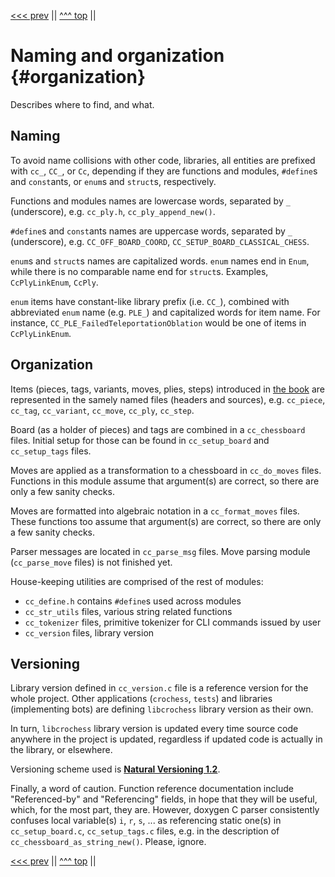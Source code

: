 <!-- Copyright (c) 2021 Mario Mlačak, mmlacak@gmail.com -->
<!-- Licensed as Public Domain work, see https://en.wikipedia.org/wiki/Public_domain. -->

<!-- [<<< prev](main.md "<<< prev") || [next >>>](memory.md "next >>>") -->
[<<< prev](design.md "<<< prev") || [^^^ top](main.md "^^^ top") ||

Naming and organization                         {#organization}
=======================

Describes where to find, and what.

Naming
------

To avoid name collisions with other code, libraries, all entities are prefixed with
`cc_`, `CC_`, or `Cc`, depending if they are functions and modules, `#define`s and `const`ants,
or `enum`s and `struct`s, respectively.

Functions and modules names are lowercase words, separated by `_` (underscore),
e.g. `cc_ply.h`, `cc_ply_append_new()`.

`#define`s and `const`ants names are uppercase words, separated by `_` (underscore),
e.g. `CC_OFF_BOARD_COORD`, `CC_SETUP_BOARD_CLASSICAL_CHESS`.

`enum`s and `struct`s names are capitalized words.
`enum` names end in `Enum`, while there is no comparable name end for `struct`s.
Examples, `CcPlyLinkEnum`, `CcPly`.

`enum` items have constant-like library prefix (i.e. `CC_`), combined with abbreviated `enum` name
(e.g. `PLE_`) and capitalized words for item name.
For instance, `CC_PLE_FailedTeleportationOblation` would be one of items in `CcPlyLinkEnum`.

Organization
------------

Items (pieces, tags, variants, moves, plies, steps) introduced in [the book] are represented
in the samely named files (headers and sources), e.g. `cc_piece`, `cc_tag`, `cc_variant`,
`cc_move`, `cc_ply`, `cc_step`.

Board (as a holder of pieces) and tags are combined in a `cc_chessboard` files. Initial setup
for those can be found in `cc_setup_board` and `cc_setup_tags` files.

Moves are applied as a transformation to a chessboard in `cc_do_moves` files.
Functions in this module assume that argument(s) are correct, so there are only a few sanity checks.

Moves are formatted into algebraic notation in a `cc_format_moves` files.
These functions too assume that argument(s) are correct, so there are only a few sanity checks.

Parser messages are located in `cc_parse_msg` files. Move parsing module (`cc_parse_move` files)
is not finished yet.

House-keeping utilities are comprised of the rest of modules:
- `cc_define.h` contains `#define`s used across modules
- `cc_str_utils` files, various string related functions
- `cc_tokenizer` files, primitive tokenizer for CLI commands issued by user
- `cc_version` files, library version

Versioning
----------

Library version defined in `cc_version.c` file is a reference version for the whole project.
Other applications (`crochess`, `tests`) and libraries (implementing bots) are defining
`libcrochess` library version as their own.

In turn, `libcrochess` library version is updated every time source code anywhere in the
project is updated, regardless if updated code is actually in the library, or elsewhere.

Versioning scheme used is
[**Natural Versioning 1.2**](https://croatian-chess.blogspot.com/p/natver.html "Natural Versioning 1.2").

Finally, a word of caution. Function reference documentation include "Referenced-by" and
"Referencing" fields, in hope that they will be useful, which, for the most part, they are.
However, doxygen C parser consistently confuses local variable(s) `i`, `r`, `s`, ... as
referencing static one(s) in `cc_setup_board.c`, `cc_setup_tags.c` files, e.g. in the
description of `cc_chessboard_as_string_new()`.
Please, ignore.

[<<< prev](design.md "<<< prev") || [^^^ top](main.md "^^^ top") ||


[The Book]: https://github.com/mmlacak/crochess/raw/master/crochess.pdf "Croatian Chess and other variants"

[Naming convention]: https://en.wikipedia.org/wiki/Naming_convention_(programming)#Examples_of_multiple-word_identifier_formats "Examples of multiple-word identifier formats"
